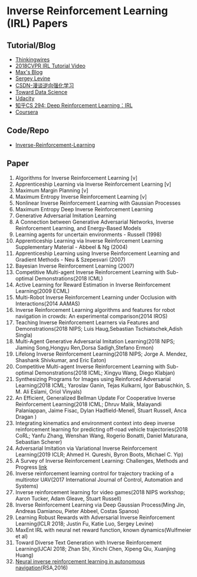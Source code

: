 # Inverse Reinforcement Learning (IRL) Papers
## Tutorial/Blog
- [Thinkingwires](https://thinkingwires.com/posts/2018-02-13-irl-tutorial-1.html)
- [2018CVPR IRL Tutorial Video](https://www.youtube.com/watch?v=JbNeLiNnvII)
- [Max's Blog](http://178.79.149.207/posts/inverse-reinforcement-learning.html)
- [Sergey Levine](http://people.eecs.berkeley.edu/~svlevine/)
- [CSDN-漫谈逆向强化学习](https://blog.csdn.net/philthinker/article/details/79778271)
- [Toward Data Science](https://towardsdatascience.com/inverse-reinforcement-learning-6453b7cdc90d)
- [Udacity](https://www.youtube.com/watch?v=h7uGyBcIeII)
- [知乎CS 294: Deep Reinforcement Learning：IRL](https://zhuanlan.zhihu.com/p/32502503)
- [Coursera](https://www.coursera.org/lecture/reinforcement-learning-in-finance/rl-and-inverse-reinforcement-learning-solutions-oHYJ7)
## Code/Repo
- [Inverse-Reinforcement-Learning](https://github.com/MatthewJA/Inverse-Reinforcement-Learning)
## Paper
1. Algorithms for Inverse Reinforcement Learning [v]
2. Apprenticeship Learning via Inverse Reinforcement Learning [v]
3. Maximum Margin Planning [v]
4. Maximum Entropy Inverse Reinforcement Learning [v]
5. Nonlinear Inverse Reinforcement Learning with Gaussian Processes
6. Maximum Entropy Deep Inverse Reinforcement Learning
7. Generative Adversarial Imitation Learning
8. A Connection between Generative Adversarial Networks, Inverse Reinforcement Learning, and Energy-Based Models
9. Learning agents for uncertain environments - Russell (1998)
10. Apprenticeship Learning via Inverse Reinforcement Learning Supplementary Material - Abbeel & Ng (2004)
11. Apprenticeship Learning using Inverse Reinforcement Learning and Gradient Methods - Neu & Szepesvari (2007)
12. Bayesian Inverse Reinforcement Learning (2007)
13. Competitive Multi-agent Inverse Reinforcement Learning with Sub-optimal Demonstrations(2018 ICML)
14. Active Learning for Reward Estimation in Inverse Reinforcement Learning(2009 ECML)
15. Multi-Robot Inverse Reinforcement Learning under Occlusion with Interactions(2014 AAMAS)
16. Inverse Reinforcement Learning algorithms and features for robot navigation in crowds: An experimental comparison(2014 IROS)
17. Teaching Inverse Reinforcement Learners via Features and Demonstrations(2018 NIPS; Luis Haug,Sebastian Tschiatschek,Adish Singla)
18. Multi-Agent Generative Adversarial Imitation Learning(2018 NIPS; Jiaming Song,Hongyu Ren,Dorsa Sadigh,Stefano Ermon)
19. Lifelong Inverse Reinforcement Learning(2018 NIPS; Jorge A. Mendez, Shashank Shivkumar, and Eric Eaton)
20. Competitive Multi-agent Inverse Reinforcement Learning with Sub-optimal Demonstrations(2018 ICML; Xingyu Wang, Diego Klabjan)
21. Synthesizing Programs for Images using Reinforced Adversarial Learning(2018 ICML; Yaroslav Ganin, Tejas Kulkarni, Igor Babuschkin, S. M. Ali Eslami, Oriol Vinyals)
22. An Efficient, Generalized Bellman Update For Cooperative Inverse Reinforcement Learning(2018 ICML; Dhruv Malik, Malayandi Palaniappan, Jaime Fisac, Dylan Hadfield-Menell, Stuart Russell, Anca Dragan )
23. Integrating kinematics and environment context into deep inverse reinforcement learning for predicting off-road vehicle trajectories(2018 CoRL; Yanfu Zhang, Wenshan Wang, Rogerio Bonatti, Daniel Maturana, Sebastian Scherer)
24. Adversarial Imitation via Variational Inverse Reinforcement Learning(2019 ICLR; Ahmed H. Qureshi, Byron Boots, Michael C. Yip)
25. A Survey of Inverse Reinforcement Learning: Challenges, Methods and Progress [link](https://arxiv.org/abs/1806.06877)
26. Inverse reinforcement learning control for trajectory tracking of a multirotor UAV(2017 International Journal of Control, Automation and Systems)
27. Inverse reinforcement learning for video games(2018 NIPS workshop; Aaron Tucker, Adam Gleave, Stuart Russell)
28. Inverse Reinforcement Learning via Deep Gaussian Process(Ming Jin, Andreas Damianou, Pieter Abbeel, Costas Spanos)
29. Learning Robust Rewards with Adversarial Inverse Reinforcement Learning(ICLR 2018; Justin Fu, Katie Luo, Sergey Levine)
30. MaxEnt IRL with neural net reward function, known dynamics(Wulfmeier et al)
31. Toward Diverse Text Generation with Inverse Reinforcement Learning(IJCAI 2018; Zhan Shi, Xinchi Chen, Xipeng Qiu, Xuanjing Huang)
32. [Neural inverse reinforcement learning in autonomous navigation](https://www.sciencedirect.com/science/article/pii/S0921889015301652?via%3Dihub)(RSA,2016)
